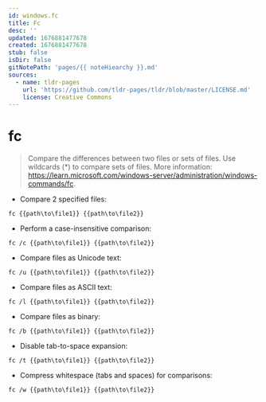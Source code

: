 ```yaml
---
id: windows.fc
title: Fc
desc: ''
updated: 1676881477678
created: 1676881477678
stub: false
isDir: false
gitNotePath: 'pages/{{ noteHiearchy }}.md'
sources:
  - name: tldr-pages
    url: 'https://github.com/tldr-pages/tldr/blob/master/LICENSE.md'
    license: Creative Commons
---
```

# fc

> Compare the differences between two files or sets of files.
> Use wildcards (\*) to compare sets of files.
> More information: <https://learn.microsoft.com/windows-server/administration/windows-commands/fc>.

- Compare 2 specified files:

`fc {{path\to\file1}} {{path\to\file2}}`

- Perform a case-insensitive comparison:

`fc /c {{path\to\file1}} {{path\to\file2}}`

- Compare files as Unicode text:

`fc /u {{path\to\file1}} {{path\to\file2}}`

- Compare files as ASCII text:

`fc /l {{path\to\file1}} {{path\to\file2}}`

- Compare files as binary:

`fc /b {{path\to\file1}} {{path\to\file2}}`

- Disable tab-to-space expansion:

`fc /t {{path\to\file1}} {{path\to\file2}}`

- Compress whitespace (tabs and spaces) for comparisons:

`fc /w {{path\to\file1}} {{path\to\file2}}`

